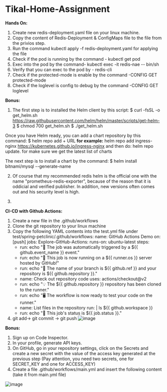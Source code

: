 # Tikal-Home-Assignment
**Hands On:**
1. Create new redis-deployment.yaml file on your linux machine. 
2. Copy the content of Redis-Deployment & ConfigMaps file to the file from the privios step.
3. Run the command kubectl apply -f redis-deployment.yaml for applying the file
4. Check if the pod is running by the command - kubectl get pod
5. Exec into the pod by the command- kubectl exec -it redis-nae -- bin/sh
6. Verify that you can exec to the pod by - redis-cli
7. Check if the protected-mode is enable by the command -CONFIG GET protected-mode
8. Check if the loglevel is config to debug by the command -CONFIG GET loglevel

**Bonus:**
1. The first step is to installed the Helm client by this script:
$ curl -fsSL -o get_helm.sh https://raw.githubusercontent.com/helm/helm/master/scripts/get-helm-3
$ chmod 700 get_helm.sh
$ ./get_helm.sh

Once you have Helm ready, you can add a chart repository by this command:
$ helm repo add + URL
**for example:** helm repo add ingress-nginx https://kubernetes.github.io/ingress-nginx
and then do: helm repo update. for make sure we get the latest list of charts

The next step is to install a chart by the command: $ helm install bitnami/mysql --generate-name

2. Of course that my recommended redis helm is the official one with the name "prometheus-redis-exporter", because of the reason that it is oddicial and verified publisher.
In addition, new versions often comes out and his security level is high.

3. 

**CI-CD with Github Actions:**
1. Create a new file in the .github/workflows
2. Clone the git repository to your linux machine
3. Copy the following YAML contents into the test.yml file under test/spring-petclinic/.github/workflows:
name: GitHub Actions Demo
on: [push]
jobs:
  Explore-GitHub-Actions:
    runs-on: ubuntu-latest
    steps:
      - run: echo "🎉 The job was automatically triggered by a ${{ github.event_name }} event."
      - run: echo "🐧 This job is now running on a ${{ runner.os }} server hosted by GitHub!"
      - run: echo "🔎 The name of your branch is ${{ github.ref }} and your repository is ${{ github.repository }}."
      - name: Check out repository code
        uses: actions/checkout@v2
      - run: echo "💡 The ${{ github.repository }} repository has been cloned to the runner."
      - run: echo "🖥️ The workflow is now ready to test your code on the runner."
      - name: List files in the repository
        run: |
          ls ${{ github.workspace }}
      - run: echo "🍏 This job's status is ${{ job.status }}."
4. git add-> git commit -> git push
![image](https://user-images.githubusercontent.com/53764172/125198699-b4f0f380-e26b-11eb-85f2-c41a321b4c0c.png)

**Bonus:**
1. Sign up on Code Inspector.
2. In your profile, generate API keys.
3. On GitHub, go in your repository settings, click on the Secrets  and create a new secret with the value of the access key generated at the previous step
(Pay attention, you need two secrets, one for SECRET_KEY and one for ACCESS_KEY)
4. Create a file .github/workflows/main.yml and insert the following content (take it from main.yml file)

![image](https://user-images.githubusercontent.com/53764172/125200967-db1b9100-e275-11eb-9d62-79daa02a920d.png)

